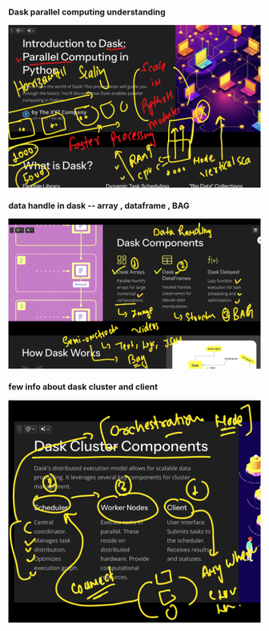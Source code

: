 ### Dask parallel computing understanding 

<img src="rev1.png">

### data handle in dask -- array , dataframe , BAG 

<img src="rev2.png">

### few info about dask cluster and client

<img src="rev3.png">